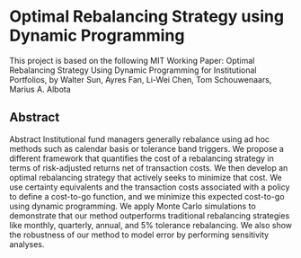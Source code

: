 Optimal Rebalancing Strategy using Dynamic Programming
======================================================

This project is based on the following MIT Working Paper:
Optimal Rebalancing Strategy Using Dynamic Programming for Institutional Portfolios, by Walter Sun, Ayres Fan, Li-Wei Chen, Tom Schouwenaars, Marius A. Albota

Abstract
--------

Abstract
Institutional fund managers generally rebalance using ad hoc methods such as calendar basis or tolerance band triggers. We propose a different framework that quantifies the cost of a rebalancing strategy in terms of risk-adjusted returns net of transaction costs. We then develop an optimal rebalancing strategy that actively seeks to minimize that cost. We use certainty equivalents and the transaction costs associated with a policy to define a cost-to-go function, and we minimize this expected cost-to-go using dynamic programming. We apply Monte Carlo simulations to demonstrate that our method outperforms traditional rebalancing strategies like monthly, quarterly, annual, and 5% tolerance rebalancing. We also show the robustness of our method to model error by performing sensitivity analyses.

